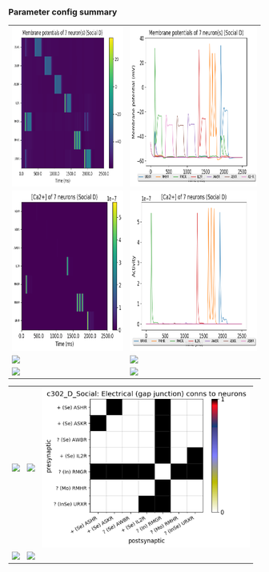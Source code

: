 ### Parameter config summary 
<table>

<tr>
  <td><a href="neurons_D_Social.png"><img alt=" " src="neurons_D_Social.png" height="320"/></a></td>
  <td><a href="traces_neuron_Social_D.png"><img alt=" " src="traces_neuron_Social_D.png" height="320"/></a></td>
</tr>

<tr>
  <td><a href="neuron_activity_D_Social.png"><img alt=" " src="neuron_activity_D_Social.png" height="320"/></a></td>
  <td><a href="traces_neuron_activity_Social_D.png"><img alt=" " src="traces_neuron_activity_Social_D.png" height="320"/></a></td>
</tr>

<tr>
  <td><a href="muscles_D_Social.png"><img alt=" " src="muscles_D_Social.png" height="320"/></a></td>
  <td><a href="traces_muscles_Social_D.png"><img alt=" " src="traces_muscles_Social_D.png" height="320"/></a></td>
</tr>

<tr>
  <td><a href="muscle_activity_D_Social.png"><img alt=" " src="muscle_activity_D_Social.png" height="320"/></a></td>
  <td><a href="traces_muscles_activity_Social_D.png"><img alt=" " src="traces_muscles_activity_Social_D.png" height="320"/></a></td>
</tr>
</table>
<table>

<tr><td><a href="c302_D_Social_exc_to_neurons.png"><img alt=" " src="c302_D_Social_exc_to_neurons.png" height="320"/></a></td>

  <td><a href="c302_D_Social_inh_to_neurons.png"><img alt=" " src="c302_D_Social_inh_to_neurons.png" height="320"/></a></td>

  <td><a href="c302_D_Social_elec_neurons_neurons.png"><img alt=" " src="c302_D_Social_elec_neurons_neurons.png" height="320"/></a></td></tr>

<tr><td><a href="c302_D_Social_exc_to_muscles.png"><img alt=" " src="c302_D_Social_exc_to_muscles.png" height="320"/></a></td>

  <td><a href="c302_D_Social_inh_to_muscles.png"><img alt=" " src="c302_D_Social_inh_to_muscles.png" height="320"/></a></td></tr>
</table>
